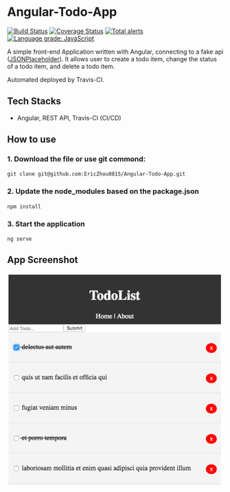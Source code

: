 # Angular-Todo-App

[![Build Status](https://travis-ci.org/EricZhou0815/Angular-Todo-App.svg?branch=master)](https://travis-ci.org/EricZhou0815/Angular-Todo-App)
[![Coverage Status](https://coveralls.io/repos/github/EricZhou0815/Angular-Todo-App/badge.svg?branch=master)](https://coveralls.io/github/EricZhou0815/Angular-Todo-App?branch=master)
[![Total alerts](https://img.shields.io/lgtm/alerts/g/EricZhou0815/Angular-Todo-App.svg?logo=lgtm&logoWidth=18)](https://lgtm.com/projects/g/EricZhou0815/Angular-Todo-App/alerts/)
[![Language grade: JavaScript](https://img.shields.io/lgtm/grade/javascript/g/EricZhou0815/Angular-Todo-App.svg?logo=lgtm&logoWidth=18)](https://lgtm.com/projects/g/EricZhou0815/Angular-Todo-App/context:javascript)

A simple front-end Application written with Angular, connecting to a fake api ([JSONPlaceholder](https://jsonplaceholder.typicode.com/)). It allows user to create a todo item, change the status of a todo item, and delete a todo item.

Automated deployed by Travis-CI.

## Tech Stacks

- Angular, REST API, Travis-CI (CI/CD)

## How to use

### 1. Download the file or use git commond:

```
git clone git@github.com:EricZhou0815/Angular-Todo-App.git
```

### 2. Update the node_modules based on the package.json

```
npm install
```

### 3. Start the application

```
ng serve
```

## App Screenshot

![UI Screenshot](/doc/angulartodo.png)
